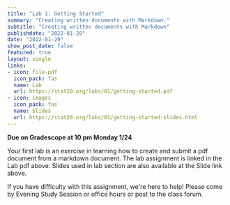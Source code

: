 ```yaml
---
title: "Lab 1: Getting Started"
summary: "Creating written documents with Markdown."
subtitle: "Creating written documents with Markdown"
publishdate: "2022-01-20"
date: "2022-01-20"
show_post_date: false
featured: true
layout: single
links:
- icon: file-pdf
  icon_pack: fas
  name: Lab
  url: https://stat20.org/labs/01/getting-started.pdf
- icon: images
  icon_pack: fas
  name: Slides
  url: https://stat20.org/labs/01/getting-started-slides.html
---
```


**Due on Gradescope at 10 pm Monday 1/24**

Your first lab is an exercise in learning how to create and submit a pdf document from a markdown document. The lab assignment is linked in the Lab pdf above. Slides used in lab section are also available at the Slide link above.

If you have difficulty with this assignment, we're here to help! Please come by Evening Study Session or office hours or post to the class forum.
